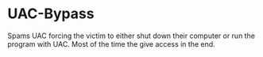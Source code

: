 # UAC-Bypass 

Spams UAC forcing the victim to either shut down their computer or run the program with UAC.
Most of the time the give access in the end.
